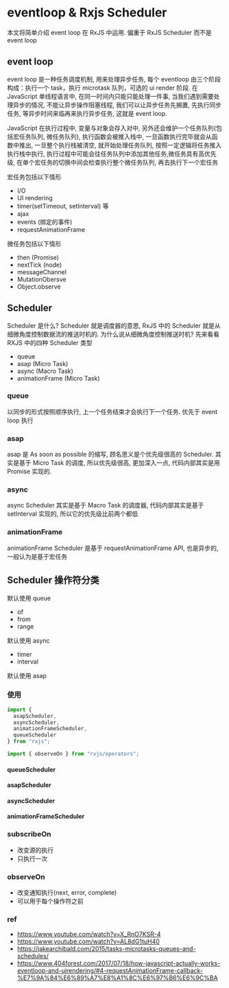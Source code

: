 # eventloop & Rxjs Scheduler

本文将简单介绍 event loop 在 RxJS 中运用. 偏重于 RxJS Scheduler 而不是 event loop

## event loop

event loop 是一种任务调度机制, 用来处理异步任务, 每个 eventloop 由三个阶段构成：执行一个 task，执行 microtask 队列，可选的 ui render 阶段. 在 JavaScript 单线程语言中, 在同一时间内只能只能处理一件事, 当我们遇到需要处理异步的情况, 不能让异步操作阻塞线程, 我们可以让异步任务先搁置, 先执行同步任务, 等异步时间来临再来执行异步任务, 这就是 event loop.

JavaScript 在执行过程中, 变量与对象会存入对中, 另外还会维护一个任务队列(包括宏任务队列, 微任务队列), 执行函数会被推入栈中, 一旦函数执行完毕就会从函数中推出, 一旦整个执行栈被清空, 就开始处理任务队列, 按照一定逻辑将任务推入执行栈中执行, 执行过程中可能会往任务队列中添加其他任务,微任务具有高优先级, 在单个宏任务的切换中间会检查执行整个微任务队列, 再去执行下一个宏任务

宏任务包括以下情形

- I/O
- UI rendering
- timer(setTimeout, setInterval) 等
- ajax
- events (绑定的事件)
- requestAnimationFrame

微任务包括以下情形

- then (Promise)
- nextTick (node)
- messageChannel
- MutationObersve
- Object.observe

## Scheduler

Scheduler 是什么?
Scheduler 就是调度器的意思, RxJS 中的 Scheduler 就是从细微角度控制数据流的推送时机的. 为什么说从细微角度控制推送时机? 先来看看 RXJS 中的四种 Scheduler 类型

- queue
- asap (Micro Task)
- async (Macro Task)
- animationFrame (Micro Task)

### queue

以同步的形式按照顺序执行, 上一个任务结束才会执行下一个任务. 优先于 event loop 执行

### asap

asap 是 As soon as possible 的缩写, 顾名思义是个优先级很高的 Scheduler. 其实是基于 Micro Task 的调度, 所以优先级很高, 更加深入一点, 代码内部其实是用 Promise 实现的.

### async

async Scheduler 其实是基于 Macro Task 的调度器, 代码内部其实是基于 setInterval 实现的, 所以它的优先级比前两个都低

### animationFrame

animationFrame Scheduler 是基于 requestAnimationFrame API, 也是异步的, 一般认为是基于宏任务

## Scheduler 操作符分类

默认使用 queue

- of
- from
- range

默认使用 async

- timer
- interval

默认使用 asap

### 使用

```js
import {
  asapScheduler,
  asyncScheduler,
  animationFrameScheduler,
  queueScheduler
} from "rxjs";

import { observeOn } from "rxjs/operators";
```

#### queueScheduler

#### asapScheduler

#### asyncScheduler

#### animationFrameScheduler

### subscribeOn

- 改变源的执行
- 只执行一次

### observeOn

- 改变通知执行(next, error, complete)
- 可以用于每个操作符之前

### ref

- https://www.youtube.com/watch?v=X_RnO7KSR-4
- https://www.youtube.com/watch?v=AL8dG1tuH40
- https://jakearchibald.com/2015/tasks-microtasks-queues-and-schedules/
- https://www.404forest.com/2017/07/18/how-javascript-actually-works-eventloop-and-uirendering/#4-requestAnimationFrame-callback-%E7%9A%84%E6%89%A7%E8%A1%8C%E6%97%B6%E6%9C%BA
